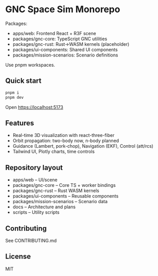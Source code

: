 # GNC Space Sim Monorepo

Packages:
- apps/web: Frontend React + R3F scene
- packages/gnc-core: TypeScript GNC utilities
- packages/gnc-rust: Rust->WASM kernels (placeholder)
- packages/ui-components: Shared UI components
- packages/mission-scenarios: Scenario definitions

Use pnpm workspaces.

## Quick start

```bash
pnpm i
pnpm dev
```

Open <https://localhost:5173>

## Features
- Real-time 3D visualization with react-three-fiber
- Orbit propagation: two-body now, n-body planned
- Guidance (Lambert, pork-chop), Navigation (EKF), Control (att/rcs)
- Tailwind UI, Plotly charts, time controls

## Repository layout
- apps/web – UI/scene
- packages/gnc-core – Core TS + worker bindings
- packages/gnc-rust – Rust WASM kernels
- packages/ui-components – Reusable components
- packages/mission-scenarios – Scenario data
- docs – Architecture and plans
- scripts – Utility scripts

## Contributing
See CONTRIBUTING.md

## License
MIT
